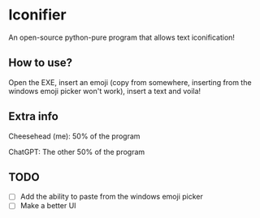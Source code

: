 # Iconifier
An open-source python-pure program that allows text iconification!

## How to use?
Open the EXE, insert an emoji (copy from somewhere, inserting from the windows emoji picker won't work), insert a text and voila!

## Extra info
Cheesehead (me): 50% of the program

ChatGPT: The other 50% of the program

## TODO
* [ ] Add the ability to paste from the windows emoji picker
* [ ] Make a better UI
